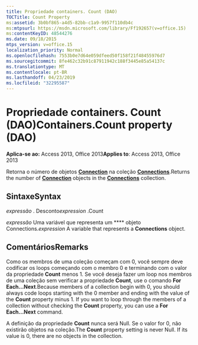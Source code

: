 ```yaml
---
title: Propriedade containers. Count (DAO)
TOCTitle: Count Property
ms:assetid: 3b0bf865-a4d5-82bb-c1a9-9957f110db4c
ms:mtpsurl: https://msdn.microsoft.com/library/Ff192657(v=office.15)
ms:contentKeyID: 48544276
ms.date: 09/18/2015
mtps_version: v=office.15
localization_priority: Normal
ms.openlocfilehash: 7553b0e7d64e059dfeed50f158f21f48455976d7
ms.sourcegitcommit: 8fe462c32b91c87911942c188f3445e85a54137c
ms.translationtype: MT
ms.contentlocale: pt-BR
ms.lasthandoff: 04/23/2019
ms.locfileid: "32295587"
---
```

# <a name="containerscount-property-dao"></a><span data-ttu-id="79171-102">Propriedade containers. Count (DAO)</span><span class="sxs-lookup"><span data-stu-id="79171-102">Containers.Count property (DAO)</span></span>


<span data-ttu-id="79171-103">**Aplica-se ao:** Access 2013, Office 2013</span><span class="sxs-lookup"><span data-stu-id="79171-103">**Applies to**: Access 2013, Office 2013</span></span>

<span data-ttu-id="79171-104">Retorna o número de objetos **[Connection](connection-object-dao.md)** na coleção **[Connections](connections-collection-dao.md)**.</span><span class="sxs-lookup"><span data-stu-id="79171-104">Returns the number of **[Connection](connection-object-dao.md)** objects in the **[Connections](connections-collection-dao.md)** collection.</span></span>

## <a name="syntax"></a><span data-ttu-id="79171-105">Sintaxe</span><span class="sxs-lookup"><span data-stu-id="79171-105">Syntax</span></span>

<span data-ttu-id="79171-106">*expressão* . Desconto</span><span class="sxs-lookup"><span data-stu-id="79171-106">*expression* .Count</span></span>

<span data-ttu-id="79171-107">*expressão* Uma variável que representa um \*\*\*\* objeto Connections.</span><span class="sxs-lookup"><span data-stu-id="79171-107">*expression* A variable that represents a **Connections** object.</span></span>

## <a name="remarks"></a><span data-ttu-id="79171-108">Comentários</span><span class="sxs-lookup"><span data-stu-id="79171-108">Remarks</span></span>

<span data-ttu-id="79171-p101">Como os membros de uma coleção começam com 0, você sempre deve codificar os loops começando com o membro 0 e terminando com o valor da propriedade **Count** menos 1. Se você deseja fazer um loop nos membros de uma coleção sem verificar a propriedade **Count**, use o comando **For Each...Next**.</span><span class="sxs-lookup"><span data-stu-id="79171-p101">Because members of a collection begin with 0, you should always code loops starting with the 0 member and ending with the value of the **Count** property minus 1. If you want to loop through the members of a collection without checking the **Count** property, you can use a **For Each...Next** command.</span></span>

<span data-ttu-id="79171-p102">A definição da propriedade **Count** nunca será Null. Se o valor for 0, não existirão objetos na coleção.</span><span class="sxs-lookup"><span data-stu-id="79171-p102">The **Count** property setting is never Null. If its value is 0, there are no objects in the collection.</span></span>


